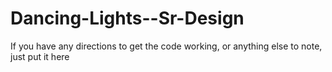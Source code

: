 # Dancing-Lights--Sr-Design


If you have any directions to get the code working, or anything else to note, just put it here
